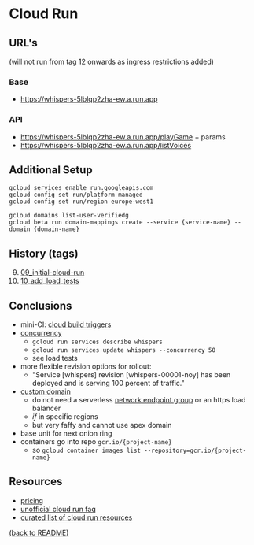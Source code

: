 # Cloud Run

## URL's
(will not run from tag 12 onwards as ingress restrictions added)

### Base
* https://whispers-5lblqp2zha-ew.a.run.app  

### API
* https://whispers-5lblqp2zha-ew.a.run.app/playGame + params
* https://whispers-5lblqp2zha-ew.a.run.app/listVoices

## Additional Setup
```
gcloud services enable run.googleapis.com
gcloud config set run/platform managed
gcloud config set run/region europe-west1

gcloud domains list-user-verifiedg
gcloud beta run domain-mappings create --service {service-name} --domain {domain-name}
```

## History (tags)
9. [09_initial-cloud-run](https://github.com/numical/whispers/tree/09-initial-cloud-run)
10. [10_add_load_tests](https://github.com/numical/whispers/tree/10_add_load_tests)

## Conclusions
* mini-CI:  [cloud build triggers](https://cloud.google.com/cloud-build/docs/automating-builds/create-github-app-triggers)
* [concurrency](https://cloud.google.com/run/docs/about-concurrency)
  * `gcloud run services describe whispers`
  * `gcloud run services update whispers --concurrency 50`  
  * see load tests
* more flexible revision options for rollout:
  * "Service [whispers] revision [whispers-00001-noy] has been deployed and is serving 100 percent of traffic."
* [custom domain](https://cloud.google.com/run/docs/mapping-custom-domains)
  * do not need a serverless [network endpoint group](https://cloud.google.com/load-balancing/docs/negs/serverless-neg-concepts) or an https load balancer
  * _if_ in specific regions
  * but very faffy and cannot use apex domain
* base unit for next onion ring
* containers go into repo `gcr.io/{project-name}`
  * so `gcloud container images list --repository=gcr.io/{project-name}`

## Resources
* [pricing](https://cloud.google.com/run/pricing)
* [unofficial cloud run faq](https://github.com/ahmetb/cloud-run-faq)
* [curated list of cloud run resources](https://github.com/steren/awesome-cloudrun)


[(back to README)](../README.md)

